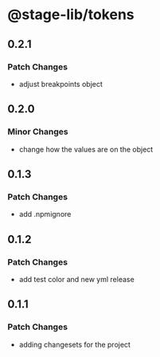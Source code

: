 # @stage-lib/tokens

## 0.2.1

### Patch Changes

- adjust breakpoints object

## 0.2.0

### Minor Changes

- change how the values are on the object

## 0.1.3

### Patch Changes

- add .npmignore

## 0.1.2

### Patch Changes

- add test color and new yml release

## 0.1.1

### Patch Changes

- adding changesets for the project
